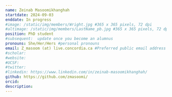 ```yaml
---
name: Zeinab Masoomikhanghah
startdate: 2024-09-03
enddate: In progress
#image: /static/img/members/Wright.jpg #365 x 365 pixels, 72 dpi
#altimage: /static/img/members/LastName_pb.jpg #365 x 365 pixels, 72 dpi
position: PhD student
#subsequent:  update once you become an alumnus
pronouns: She/Her/Hers #personal pronouns
email: Z_masoom (at) live.concordia.ca #Preferred public email address 
#scholar: 
#website: 
#UCSF: 
#twitter: 
#linkedin: https://www.linkedin.com/in/zeinab-masoomikhanghah/
github: https://github.com/zmasoomi/
orcid: 
description:
---
```

